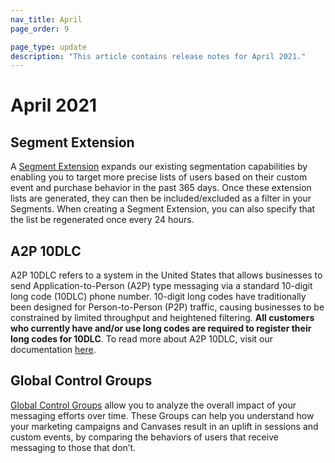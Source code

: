 ```yaml
---
nav_title: April
page_order: 9

page_type: update
description: "This article contains release notes for April 2021."
---
```

# April 2021

## Segment Extension
A [Segment Extension]({{site.baseurl}}/user_guide/engagement_tools/segments/segment_extension) expands our existing segmentation capabilities by enabling you to target more precise lists of users based on their custom event and purchase behavior in the past 365 days. Once these extension lists are generated, they can then be included/excluded as a filter in your Segments. When creating a Segment Extension, you can also specify that the list be regenerated once every 24 hours.

## A2P 10DLC
A2P 10DLC refers to a system in the United States that allows businesses to send Application-to-Person (A2P) type messaging via a standard 10-digit long code (10DLC) phone number. 10-digit long codes have traditionally been designed for Person-to-Person (P2P) traffic, causing businesses to be constrained by limited throughput and heightened filtering. __All customers who currently have and/or use long codes are required to register their long codes for 10DLC__. To read more about A2P 10DLC, visit our documentation [here]({{site.baseurl}}/user_guide/message_building_by_channel/sms/phone_numbers/short_and_long_codes/#application-to-person-10-digit-long-codes-a2p-10dlc).

## Global Control Groups
[Global Control Groups]({{site.baseurl}}/user_guide/engagement_tools/testing/global_control_group/) allow you to analyze the overall impact of your messaging efforts over time. These Groups can help you understand how your marketing campaigns and Canvases result in an uplift in sessions and custom events, by comparing the behaviors of users that receive messaging to those that don’t. 